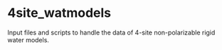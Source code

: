 # 4site_watmodels
Input files and scripts to handle the data of 4-site non-polarizable rigid water models.
